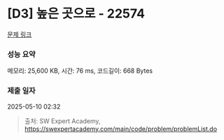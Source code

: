 # [D3] 높은 곳으로 - 22574 

[문제 링크](https://swexpertacademy.com/main/code/problem/problemDetail.do?contestProbId=AZIieDaq5AEDFAXd) 

### 성능 요약

메모리: 25,600 KB, 시간: 76 ms, 코드길이: 668 Bytes

### 제출 일자

2025-05-10 02:32



> 출처: SW Expert Academy, https://swexpertacademy.com/main/code/problem/problemList.do